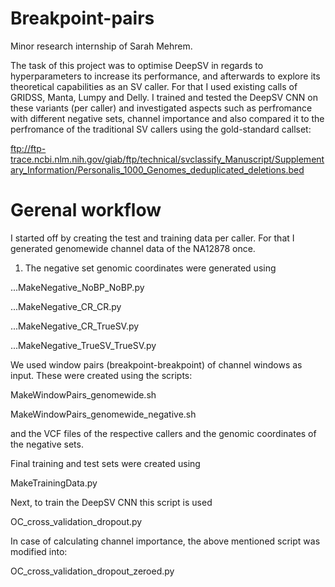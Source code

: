 # Breakpoint-pairs
Minor research internship of Sarah Mehrem.

The task of this project was to optimise DeepSV in regards to hyperparameters to increase its performance, and afterwards to explore its theoretical capabilities as an SV caller.
For that I used existing calls of GRIDSS, Manta, Lumpy and Delly. I trained and tested the DeepSV CNN on these variants (per caller) and investigated aspects such as perfromance with different
negative sets, channel importance and also compared it to the perfromance of the traditional SV callers using the gold-standard callset:

ftp://ftp-trace.ncbi.nlm.nih.gov/giab/ftp/technical/svclassify_Manuscript/Supplementary_Information/Personalis_1000_Genomes_deduplicated_deletions.bed



# Gerenal workflow

I started off by creating the test and training data per caller. For that I generated genomewide channel data of the NA12878 once.


1. The negative set genomic coordinates were generated using

...MakeNegative_NoBP_NoBP.py

...MakeNegative_CR_CR.py

...MakeNegative_CR_TrueSV.py

...MakeNegative_TrueSV_TrueSV.py


We used window pairs (breakpoint-breakpoint) of channel windows as input. These were created using the scripts:

MakeWindowPairs_genomewide.sh

MakeWindowPairs_genomewide_negative.sh	

and the VCF files of the respective callers and the genomic coordinates of the negative sets.


Final training and test sets were created using

MakeTrainingData.py


Next, to train the DeepSV CNN this script is used

OC_cross_validation_dropout.py

In case of calculating channel importance, the above mentioned script was modified into:

OC_cross_validation_dropout_zeroed.py



